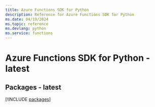 ```yaml
---
title: Azure Functions SDK for Python
description: Reference for Azure Functions SDK for Python
ms.date: 04/19/2024
ms.topic: reference
ms.devlang: python
ms.service: functions
---
```

# Azure Functions SDK for Python - latest
## Packages - latest
[!INCLUDE [packages](functions-index.md)]